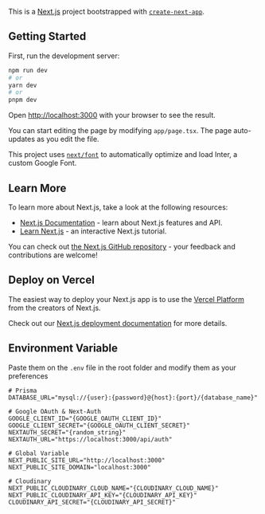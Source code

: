 This is a [Next.js](https://nextjs.org/) project bootstrapped with [`create-next-app`](https://github.com/vercel/next.js/tree/canary/packages/create-next-app).

## Getting Started

First, run the development server:

```bash
npm run dev
# or
yarn dev
# or
pnpm dev
```

Open [http://localhost:3000](http://localhost:3000) with your browser to see the result.

You can start editing the page by modifying `app/page.tsx`. The page auto-updates as you edit the file.

This project uses [`next/font`](https://nextjs.org/docs/basic-features/font-optimization) to automatically optimize and load Inter, a custom Google Font.

## Learn More

To learn more about Next.js, take a look at the following resources:

- [Next.js Documentation](https://nextjs.org/docs) - learn about Next.js features and API.
- [Learn Next.js](https://nextjs.org/learn) - an interactive Next.js tutorial.

You can check out [the Next.js GitHub repository](https://github.com/vercel/next.js/) - your feedback and contributions are welcome!

## Deploy on Vercel

The easiest way to deploy your Next.js app is to use the [Vercel Platform](https://vercel.com/new?utm_medium=default-template&filter=next.js&utm_source=create-next-app&utm_campaign=create-next-app-readme) from the creators of Next.js.

Check out our [Next.js deployment documentation](https://nextjs.org/docs/deployment) for more details.

## Environment Variable

Paste them on the `.env` file in the root folder and modify them as your preferences

```
# Prisma
DATABASE_URL="mysql://{user}:{password}@{host}:{port}/{database_name}"

# Google OAuth & Next-Auth
GOOGLE_CLIENT_ID="{GOOGLE_OAUTH_CLIENT_ID}"
GOOGLE_CLIENT_SECRET="{GOOGLE_OAUTH_CLIENT_SECRET}"
NEXTAUTH_SECRET="{random_string}"
NEXTAUTH_URL="https://localhost:3000/api/auth"

# Global Variable
NEXT_PUBLIC_SITE_URL="http://localhost:3000"
NEXT_PUBLIC_SITE_DOMAIN="localhost:3000"

# Cloudinary
NEXT_PUBLIC_CLOUDINARY_CLOUD_NAME="{CLOUDINARY_CLOUD_NAME}"
NEXT_PUBLIC_CLOUDINARY_API_KEY="{CLOUDINARY_API_KEY}"
CLOUDINARY_API_SECRET="{CLOUDINARY_API_SECRET}"
```
